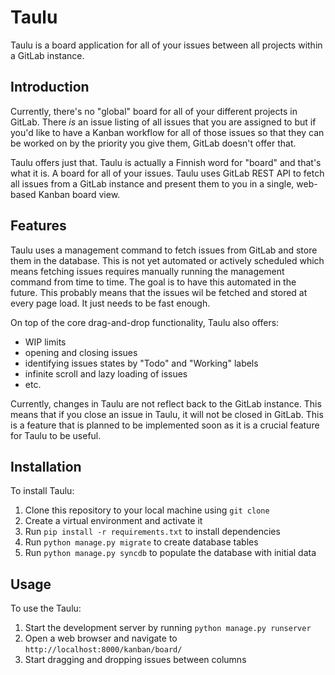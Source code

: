 Taulu
=====

Taulu is a board application for all of your issues between all projects within a GitLab instance.

## Introduction

Currently, there's no "global" board for all of your different projects in GitLab. There _is_ an issue listing
of all issues that you are assigned to but if you'd like to have a Kanban workflow for all of those issues so
that they can be worked on by the priority you give them, GitLab doesn't offer that.

Taulu offers just that. Taulu is actually a Finnish word for "board" and that's what it is. A board for all
of your issues. Taulu uses GitLab REST API to fetch all issues from a GitLab instance and present them to you
in a single, web-based Kanban board view.

## Features

Taulu uses a management command to fetch issues from GitLab and store them in the database. This is not yet automated
or actively scheduled which means fetching issues requires manually running the management command from time to time.
The goal is to have this automated in the future. This probably means that the issues wil be fetched and stored at
every page load. It just needs to be fast enough.

On top of the core drag-and-drop functionality, Taulu also offers:
- WIP limits
- opening and closing issues
- identifying issues states by "Todo" and "Working" labels
- infinite scroll and lazy loading of issues
- etc.

Currently, changes in Taulu are not reflect back to the GitLab instance. This means that if you close an issue in Taulu,
it will not be closed in GitLab. This is a feature that is planned to be implemented soon as it is a crucial feature
for Taulu to be useful.

## Installation

To install Taulu:

1. Clone this repository to your local machine using `git clone`
2. Create a virtual environment and activate it
3. Run `pip install -r requirements.txt` to install dependencies
4. Run `python manage.py migrate` to create database tables
5. Run `python manage.py syncdb` to populate the database with initial data

## Usage

To use the Taulu:

1. Start the development server by running `python manage.py runserver`
2. Open a web browser and navigate to `http://localhost:8000/kanban/board/`
3. Start dragging and dropping issues between columns
